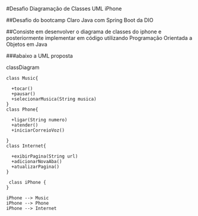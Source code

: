 #Desafio Diagramação de Classes UML iPhone

##Desafio do bootcamp Claro Java com Spring Boot da DIO

##Consiste em desenvolver o diagrama de classes do iphone e posteriormente implementar em código utilizando Programação Orientada a Objetos em Java

###abaixo a UML proposta


classDiagram
    
    
    class Music{
      
      +tocar()
      +pausar()
      +selecionarMusica(String musica)
    }
    class Phone{
      
      +ligar(String numero)
      +atender()
      +iniciarCorreioVoz()

    }
    class Internet{
      
      +exibirPagina(String url)
      +adicionarNovaAba()
      +atualizarPagina()
    }

     class iPhone {
    }

    iPhone --> Music
    iPhone --> Phone
    iPhone --> Internet
